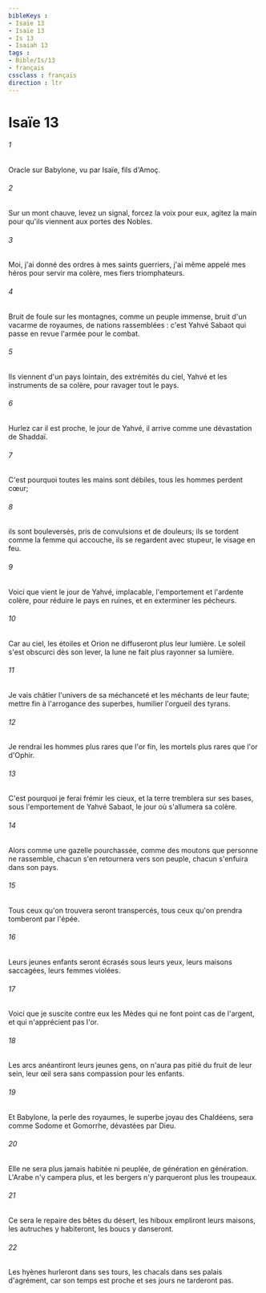 ```yaml
---
bibleKeys : 
- Isaïe 13
- Isaïe 13
- Is 13
- Isaiah 13
tags : 
- Bible/Is/13
- français
cssclass : français
direction : ltr
---
```


# Isaïe 13

###### 1
Oracle sur Babylone, vu par Isaïe, fils d'Amoç. 
###### 2
Sur un mont chauve, levez un signal, forcez la voix pour eux, agitez la main pour qu'ils viennent aux portes des Nobles. 
###### 3
Moi, j'ai donné des ordres à mes saints guerriers, j'ai même appelé mes héros pour servir ma colère, mes fiers triomphateurs. 
###### 4
Bruit de foule sur les montagnes, comme un peuple immense, bruit d'un vacarme de royaumes, de nations rassemblées : c'est Yahvé Sabaot qui passe en revue l'armée pour le combat. 
###### 5
Ils viennent d'un pays lointain, des extrémités du ciel, Yahvé et les instruments de sa colère, pour ravager tout le pays. 
###### 6
Hurlez car il est proche, le jour de Yahvé, il arrive comme une dévastation de Shaddaï. 
###### 7
C'est pourquoi toutes les mains sont débiles, tous les hommes perdent cœur; 
###### 8
ils sont bouleversés, pris de convulsions et de douleurs; ils se tordent comme la femme qui accouche, ils se regardent avec stupeur, le visage en feu. 
###### 9
Voici que vient le jour de Yahvé, implacable, l'emportement et l'ardente colère, pour réduire le pays en ruines, et en exterminer les pécheurs. 
###### 10
Car au ciel, les étoiles et Orion ne diffuseront plus leur lumière. Le soleil s'est obscurci dès son lever, la lune ne fait plus rayonner sa lumière. 
###### 11
Je vais châtier l'univers de sa méchanceté et les méchants de leur faute; mettre fin à l'arrogance des superbes, humilier l'orgueil des tyrans. 
###### 12
Je rendrai les hommes plus rares que l'or fin, les mortels plus rares que l'or d'Ophir. 
###### 13
C'est pourquoi je ferai frémir les cieux, et la terre tremblera sur ses bases, sous l'emportement de Yahvé Sabaot, le jour où s'allumera sa colère. 
###### 14
Alors comme une gazelle pourchassée, comme des moutons que personne ne rassemble, chacun s'en retournera vers son peuple, chacun s'enfuira dans son pays. 
###### 15
Tous ceux qu'on trouvera seront transpercés, tous ceux qu'on prendra tomberont par l'épée. 
###### 16
Leurs jeunes enfants seront écrasés sous leurs yeux, leurs maisons saccagées, leurs femmes violées. 
###### 17
Voici que je suscite contre eux les Mèdes qui ne font point cas de l'argent, et qui n'apprécient pas l'or. 
###### 18
Les arcs anéantiront leurs jeunes gens, on n'aura pas pitié du fruit de leur sein, leur œil sera sans compassion pour les enfants. 
###### 19
Et Babylone, la perle des royaumes, le superbe joyau des Chaldéens, sera comme Sodome et Gomorrhe, dévastées par Dieu. 
###### 20
Elle ne sera plus jamais habitée ni peuplée, de génération en génération. L'Arabe n'y campera plus, et les bergers n'y parqueront plus les troupeaux. 
###### 21
Ce sera le repaire des bêtes du désert, les hiboux empliront leurs maisons, les autruches y habiteront, les boucs y danseront. 
###### 22
Les hyènes hurleront dans ses tours, les chacals dans ses palais d'agrément, car son temps est proche et ses jours ne tarderont pas. 
